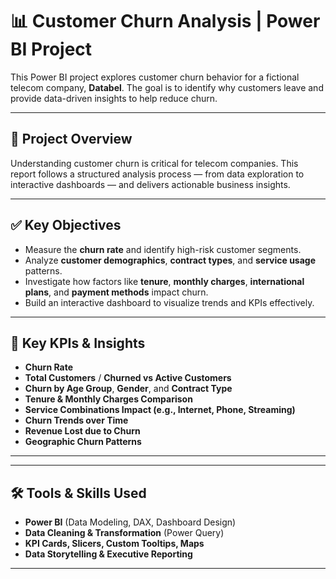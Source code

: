 # 📊 Customer Churn Analysis | Power BI Project

This Power BI project explores customer churn behavior for a fictional telecom company, **Databel**. The goal is to identify why customers leave and provide data-driven insights to help reduce churn.

---

## 🚀 Project Overview

Understanding customer churn is critical for telecom companies. This report follows a structured analysis process — from data exploration to interactive dashboards — and delivers actionable business insights.

---

## ✅ Key Objectives

- Measure the **churn rate** and identify high-risk customer segments.
- Analyze **customer demographics**, **contract types**, and **service usage** patterns.
- Investigate how factors like **tenure**, **monthly charges**, **international plans**, and **payment methods** impact churn.
- Build an interactive dashboard to visualize trends and KPIs effectively.

---

## 📌 Key KPIs & Insights

- **Churn Rate**  
- **Total Customers** / **Churned vs Active Customers**
- **Churn by Age Group**, **Gender**, and **Contract Type**
- **Tenure & Monthly Charges Comparison**
- **Service Combinations Impact (e.g., Internet, Phone, Streaming)**
- **Churn Trends over Time**
- **Revenue Lost due to Churn**
- **Geographic Churn Patterns**

---

---

## 🛠 Tools & Skills Used

- **Power BI** (Data Modeling, DAX, Dashboard Design)
- **Data Cleaning & Transformation** (Power Query)
- **KPI Cards, Slicers, Custom Tooltips, Maps**
- **Data Storytelling & Executive Reporting**

---


